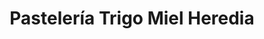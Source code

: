 ---
title: "Pastelería Trigo Miel Heredia"
url: /heredia/pasteleria-trigo-miel-heredia/
shop: panadería
---
